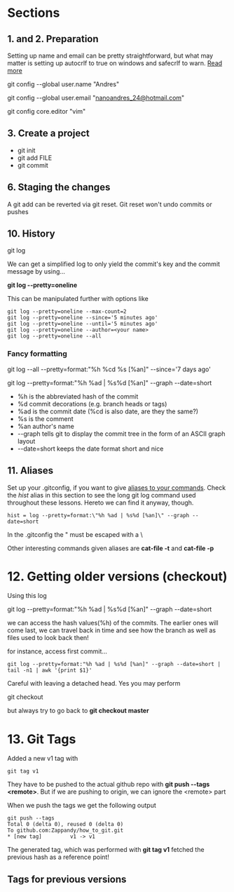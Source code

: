 # Sections

## 1. and 2. Preparation

Setting up name and email can be pretty straightforward, but what may matter is setting up autocrlf to true on windows and safecrlf to warn. [Read more](https://githowto.com/setup)

git config --global user.name "Andres"

git config --global user.email "nanoandres_24@hotmail.com"

git config core.editor "vim"

## 3. Create a project

- git init
- git add FILE
- git commit

## 6. Staging the changes

A git add can be reverted via git reset. Git reset won't undo commits or pushes

## 10. History

git log 

We can get a simplified log to only yield the commit's key and the commit message by using...

**git log --pretty=oneline**

This can be manipulated further with options like 

```
git log --pretty=oneline --max-count=2
git log --pretty=oneline --since='5 minutes ago'
git log --pretty=oneline --until='5 minutes ago'
git log --pretty=oneline --author=<your name>
git log --pretty=oneline --all
```
### Fancy formatting

git log --all --pretty=format:"%h %cd %s [%an]" --since='7 days ago'

git log --pretty=format:"%h %ad | %s%d [%an]" --graph --date=short

- %h is the abbreviated hash of the commit
- %d commit decorations (e.g. branch heads or tags)
- %ad is the commit date (%cd is also date, are they the same?)
- %s is the comment
- %an author's name
- --graph tells git to display the commit tree in the form of an ASCII graph layout
- --date=short keeps the date format short and nice

## 11. Aliases
Set up your .gitconfig, if you want to give [aliases to your commands](https://githowto.com/aliases).
Check the *hist* alias in this section to see the long git log command used throughout these lessons. Hereto we can find it anyway, though.

```
hist = log --pretty=format:\"%h %ad | %s%d [%an]\" --graph --date=short
```
In the .gitconfig the " must be escaped with a \

Other interesting commands given aliases are **cat-file -t** and **cat-file -p**
# 12. Getting older versions (checkout)

Using this log

git log --pretty=format:"%h %ad | %s%d [%an]" --graph --date=short

we can access the hash values(%h) of the commits. The earlier ones will come last, we can travel back in time and see how the branch as well as files used to look back then!

for instance, access first commit...

```
git log --pretty=format:"%h %ad | %s%d [%an]" --graph --date=short | tail -n1 | awk '{print $1}'
```

Careful with leaving a detached head. Yes you may perform

git checkout <hash>
  
but always try to go back to **git checkout master**

# 13. Git Tags

Added a new v1 tag with  
```git
git tag v1
```
They have to be pushed to the actual github repo with **git push --tags \<remote\>**. But if we are pushing to origin, we can ignore the \<remote\> part

When we push the tags we get the following output

```git
git push --tags
Total 0 (delta 0), reused 0 (delta 0)
To github.com:Zappandy/how_to_git.git 
* [new tag]         v1 -> v1  
```

The generated tag, which was performed with **git tag v1** fetched the previous hash as a reference point!

## Tags for previous versions
